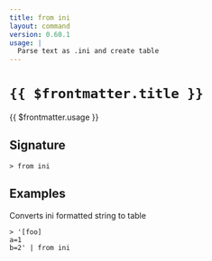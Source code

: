 ```yaml
---
title: from ini
layout: command
version: 0.60.1
usage: |
  Parse text as .ini and create table
---
```


# `{{ $frontmatter.title }}`

<div style='white-space: pre-wrap;'>{{ $frontmatter.usage }}</div>

## Signature

`> from ini `

## Examples

Converts ini formatted string to table

```shell
> '[foo]
a=1
b=2' | from ini
```
